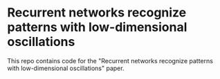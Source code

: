 # Recurrent networks recognize patterns with low-dimensional oscillations
This repo contains code for the "Recurrent networks recognize patterns with low-dimensional oscillations" paper.